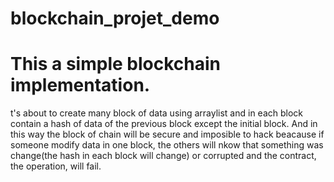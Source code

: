 # blockchain_projet_demo
# This a simple blockchain implementation.


t's about to create many block of data using arraylist and in each block contain a hash of data of the previous block except the initial block. And in this way the block of chain will be secure and imposible to hack beacause if someone modify data in one block, the others will nkow that something was change(the hash in each block will change) or corrupted and the contract, the operation, will fail.
